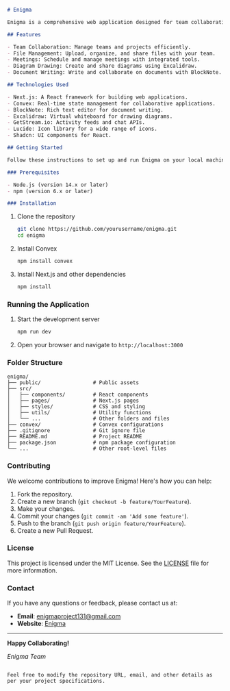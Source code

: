 ```markdown
# Enigma

Enigma is a comprehensive web application designed for team collaboration, file management, meetings, diagram drawing, and document writing. This project is developed as part of the EXE201 course at FPT University Ho Chi Minh City.

## Features

- Team Collaboration: Manage teams and projects efficiently.
- File Management: Upload, organize, and share files with your team.
- Meetings: Schedule and manage meetings with integrated tools.
- Diagram Drawing: Create and share diagrams using Excalidraw.
- Document Writing: Write and collaborate on documents with BlockNote.

## Technologies Used

- Next.js: A React framework for building web applications.
- Convex: Real-time state management for collaborative applications.
- BlockNote: Rich text editor for document writing.
- Excalidraw: Virtual whiteboard for drawing diagrams.
- GetStream.io: Activity feeds and chat APIs.
- Lucide: Icon library for a wide range of icons.
- Shadcn: UI components for React.

## Getting Started

Follow these instructions to set up and run Enigma on your local machine.

### Prerequisites

- Node.js (version 14.x or later)
- npm (version 6.x or later)

### Installation

```
1. Clone the repository
   ```bash
   git clone https://github.com/yourusername/enigma.git
   cd enigma
   ```

2. Install Convex
   ```bash
   npm install convex
   ```

3. Install Next.js and other dependencies
   ```bash
   npm install
   ```

### Running the Application

1. Start the development server
   ```bash
   npm run dev
   ```

2. Open your browser and navigate to `http://localhost:3000`

### Folder Structure

```plaintext
enigma/
├── public/                 # Public assets
├── src/
│   ├── components/         # React components
│   ├── pages/              # Next.js pages
│   ├── styles/             # CSS and styling
│   ├── utils/              # Utility functions
│   └── ...                 # Other folders and files
├── convex/                 # Convex configurations
├── .gitignore              # Git ignore file
├── README.md               # Project README
├── package.json            # npm package configuration
└── ...                     # Other root-level files
```

### Contributing

We welcome contributions to improve Enigma! Here's how you can help:

1. Fork the repository.
2. Create a new branch (`git checkout -b feature/YourFeature`).
3. Make your changes.
4. Commit your changes (`git commit -am 'Add some feature'`).
5. Push to the branch (`git push origin feature/YourFeature`).
6. Create a new Pull Request.

### License

This project is licensed under the MIT License. See the [LICENSE](LICENSE) file for more information.

### Contact

If you have any questions or feedback, please contact us at:

- **Email**: enigmaproject131@gmail.com
- **Website**: [Enigma](https://enigma-fpt.vercel.app/)

---

**Happy Collaborating!**

*Enigma Team*
```

Feel free to modify the repository URL, email, and other details as per your project specifications.
